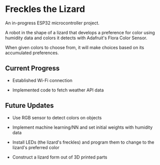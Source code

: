 # Freckles the Lizard

An in-progress ESP32 microcontroller project.

A robot in the shape of a lizard that develops a preference for color using humidity data and colors it detects with Adafruit's Flora Color Sensor. 

When given colors to choose from, it will make choices based on its accumulated preferences. 

## Current Progress

- Established Wi-Fi connection 

- Implemented code to fetch weather API data

## Future Updates

- Use RGB sensor to detect colors on objects 

- Implement machine learning/NN and set initial weights with humidity data

- Install LEDs (the lizard's freckles) and program them to change to the lizard's preferred color

- Construct a lizard form out of 3D printed parts


